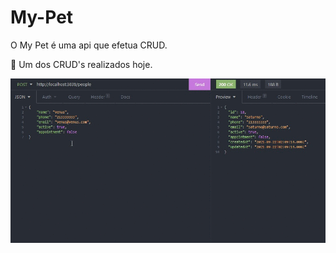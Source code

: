 # My-Pet
O My Pet é uma api que efetua CRUD.

:small_red_triangle: Um dos CRUD's realizados hoje. 


![gif Layout](https://github.com/Azkabann/My-Pet/blob/master/CRUD.gif?raw=true)
